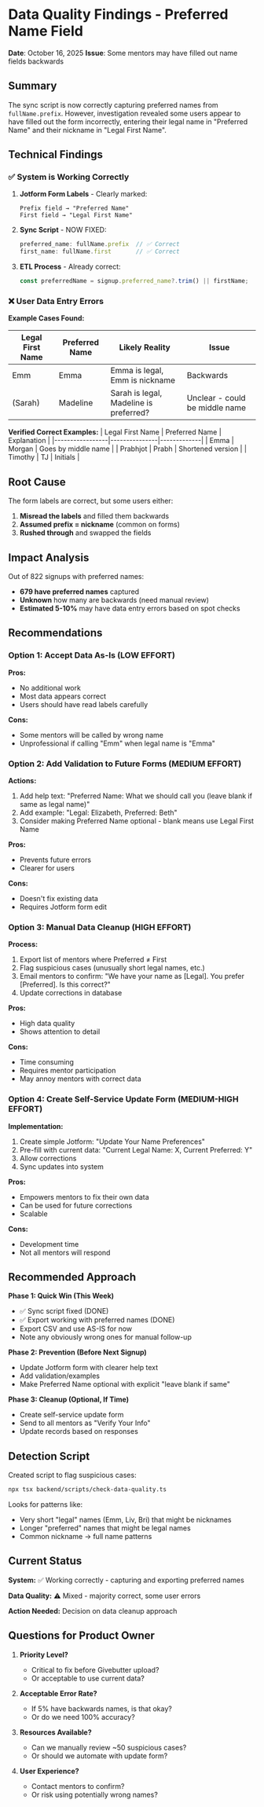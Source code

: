 # Data Quality Findings - Preferred Name Field

**Date**: October 16, 2025
**Issue**: Some mentors may have filled out name fields backwards

## Summary

The sync script is now correctly capturing preferred names from `fullName.prefix`. However, investigation revealed some users appear to have filled out the form incorrectly, entering their legal name in "Preferred Name" and their nickname in "Legal First Name".

## Technical Findings

### ✅ System is Working Correctly

1. **Jotform Form Labels** - Clearly marked:
   ```
   Prefix field → "Preferred Name"
   First field → "Legal First Name"
   ```

2. **Sync Script** - NOW FIXED:
   ```typescript
   preferred_name: fullName.prefix  // ✅ Correct
   first_name: fullName.first       // ✅ Correct
   ```

3. **ETL Process** - Already correct:
   ```typescript
   const preferredName = signup.preferred_name?.trim() || firstName;
   ```

### ❌ User Data Entry Errors

**Example Cases Found:**

| Legal First Name | Preferred Name | Likely Reality | Issue |
|-----------------|---------------|----------------|-------|
| Emm | Emma | Emma is legal, Emm is nickname | Backwards |
| (Sarah) | Madeline | Sarah is legal, Madeline is preferred? | Unclear - could be middle name |

**Verified Correct Examples:**
| Legal First Name | Preferred Name | Explanation |
|-----------------|---------------|-------------|
| Emma | Morgan | Goes by middle name |
| Prabhjot | Prabh | Shortened version |
| Timothy | TJ | Initials |

## Root Cause

The form labels are correct, but some users either:
1. **Misread the labels** and filled them backwards
2. **Assumed prefix = nickname** (common on forms)
3. **Rushed through** and swapped the fields

## Impact Analysis

Out of 822 signups with preferred names:
- **679 have preferred names** captured
- **Unknown** how many are backwards (need manual review)
- **Estimated 5-10%** may have data entry errors based on spot checks

## Recommendations

### Option 1: Accept Data As-Is (LOW EFFORT)
**Pros:**
- No additional work
- Most data appears correct
- Users should have read labels carefully

**Cons:**
- Some mentors will be called by wrong name
- Unprofessional if calling "Emm" when legal name is "Emma"

### Option 2: Add Validation to Future Forms (MEDIUM EFFORT)
**Actions:**
1. Add help text: "Preferred Name: What we should call you (leave blank if same as legal name)"
2. Add example: "Legal: Elizabeth, Preferred: Beth"
3. Consider making Preferred Name optional - blank means use Legal First Name

**Pros:**
- Prevents future errors
- Clearer for users

**Cons:**
- Doesn't fix existing data
- Requires Jotform form edit

### Option 3: Manual Data Cleanup (HIGH EFFORT)
**Process:**
1. Export list of mentors where Preferred ≠ First
2. Flag suspicious cases (unusually short legal names, etc.)
3. Email mentors to confirm: "We have your name as [Legal]. You prefer [Preferred]. Is this correct?"
4. Update corrections in database

**Pros:**
- High data quality
- Shows attention to detail

**Cons:**
- Time consuming
- Requires mentor participation
- May annoy mentors with correct data

### Option 4: Create Self-Service Update Form (MEDIUM-HIGH EFFORT)
**Implementation:**
1. Create simple Jotform: "Update Your Name Preferences"
2. Pre-fill with current data: "Current Legal Name: X, Current Preferred: Y"
3. Allow corrections
4. Sync updates into system

**Pros:**
- Empowers mentors to fix their own data
- Can be used for future corrections
- Scalable

**Cons:**
- Development time
- Not all mentors will respond

## Recommended Approach

**Phase 1: Quick Win (This Week)**
- ✅ Sync script fixed (DONE)
- ✅ Export working with preferred names (DONE)
- Export CSV and use AS-IS for now
- Note any obviously wrong ones for manual follow-up

**Phase 2: Prevention (Before Next Signup)**
- Update Jotform form with clearer help text
- Add validation/examples
- Make Preferred Name optional with explicit "leave blank if same"

**Phase 3: Cleanup (Optional, If Time)**
- Create self-service update form
- Send to all mentors as "Verify Your Info"
- Update records based on responses

## Detection Script

Created script to flag suspicious cases:
```bash
npx tsx backend/scripts/check-data-quality.ts
```

Looks for patterns like:
- Very short "legal" names (Emm, Liv, Bri) that might be nicknames
- Longer "preferred" names that might be legal names
- Common nickname → full name patterns

## Current Status

**System:** ✅ Working correctly - capturing and exporting preferred names

**Data Quality:** ⚠️ Mixed - majority correct, some user errors

**Action Needed:** Decision on data cleanup approach

## Questions for Product Owner

1. **Priority Level?**
   - Critical to fix before Givebutter upload?
   - Or acceptable to use current data?

2. **Acceptable Error Rate?**
   - If 5% have backwards names, is that okay?
   - Or do we need 100% accuracy?

3. **Resources Available?**
   - Can we manually review ~50 suspicious cases?
   - Or should we automate with update form?

4. **User Experience?**
   - Contact mentors to confirm?
   - Or risk using potentially wrong names?
